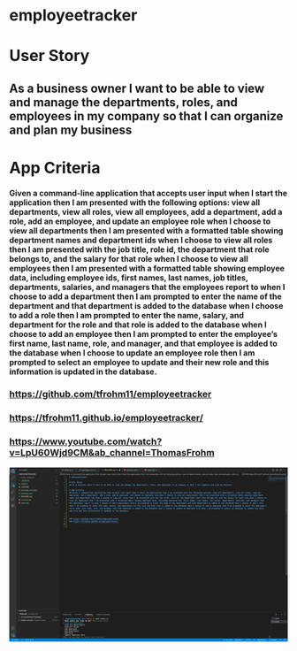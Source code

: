 # employeetracker

# User Story
## As a business owner I want to be able to view and manage the departments, roles, and employees in my company so that I can organize and plan my business

# App Criteria
#### Given a command-line application that accepts user input when I start the application then I am presented with the following options: view all departments, view all roles, view all employees, add a department, add a role, add an employee, and update an employee role when I choose to view all departments then I am presented with a formatted table showing department names and department ids when I choose to view all roles then I am presented with the job title, role id, the department that role belongs to, and the salary for that role when I choose to view all employees then I am presented with a formatted table showing employee data, including employee ids, first names, last names, job titles, departments, salaries, and managers that the employees report to when I choose to add a department then I am prompted to enter the name of the department and that department is added to the database when I choose to add a role then I am prompted to enter the name, salary, and department for the role and that role is added to the database when I choose to add an employee then I am prompted to enter the employee’s first name, last name, role, and manager, and that employee is added to the database when I choose to update an employee role then I am prompted to select an employee to update and their new role and this information is updated in the database.


### https://github.com/tfrohm11/employeetracker
### https://tfrohm11.github.io/employeetracker/
### https://www.youtube.com/watch?v=LpU60Wjd9CM&ab_channel=ThomasFrohm
<img src="./Screen Shot 2022-03-14 at 11.13.27 AM.png">
